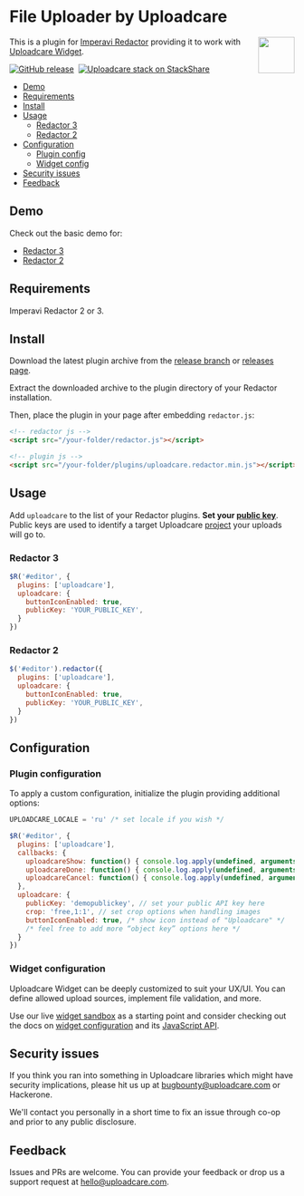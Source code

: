 # File Uploader by Uploadcare

<a href="https://uploadcare.com/?utm_source=github&utm_campaign=uploadcare-redactor">
    <img align="right" width="64" height="64"
         src="https://ucarecdn.com/2f4864b7-ed0e-4411-965b-8148623aa680/uploadcare-logo-mark.svg"
         alt="">
</a>

This is a plugin for [Imperavi Redactor][redactor] providing it to
work with [Uploadcare Widget][uc-feature-widget].

[![GitHub release][badge-release-img]][badge-release-url]&nbsp;
[![Uploadcare stack on StackShare][badge-stack-img]][badge-stack-url]

* [Demo](#demo)
* [Requirements](#requirements)
* [Install](#install)
* [Usage](#usage)
  * [Redactor 3](#redactor-3)
  * [Redactor 2](#redactor-2)
* [Configuration](#configuration)
  * [Plugin config](#plugin-configuration)
  * [Widget config](#widget-configuration)
* [Security issues](#security-issues)
* [Feedback](#feedback)

## Demo

Check out the basic demo for:

* [Redactor 3][demo-3]
* [Redactor 2][demo-2]

## Requirements

Imperavi Redactor 2 or 3.

## Install

Download the latest plugin archive from the [release branch][github-branch-release]
or [releases page][github-releases].

Extract the downloaded archive to the plugin directory of your Redactor
installation.

Then, place the plugin in your page after embedding `redactor.js`:

```html
<!-- redactor js -->
<script src="/your-folder/redactor.js"></script>

<!-- plugin js -->
<script src="/your-folder/plugins/uploadcare.redactor.min.js"></script>
```

## Usage

Add `uploadcare` to the list of your Redactor plugins.
**Set your [public key][uc-widget-docs-option-public-key]**. Public keys are
used to identify a target Uploadcare [project][uc-projects] your uploads will
go to.

### Redactor 3

```javascript
$R('#editor', {
  plugins: ['uploadcare'],
  uploadcare: {
    buttonIconEnabled: true,
    publicKey: 'YOUR_PUBLIC_KEY',
  }
})
```

### Redactor 2

```javascript
$('#editor').redactor({
  plugins: ['uploadcare'],
  uploadcare: {
    buttonIconEnabled: true,
    publicKey: 'YOUR_PUBLIC_KEY',
  }
})
```

## Configuration

### Plugin configuration

To apply a custom configuration, initialize the plugin providing additional
options:

```javascript
UPLOADCARE_LOCALE = 'ru' /* set locale if you wish */

$R('#editor', {
  plugins: ['uploadcare'],
  callbacks: {
    uploadcareShow: function() { console.log.apply(undefined, arguments) },
    uploadcareDone: function() { console.log.apply(undefined, arguments) },
    uploadcareCancel: function() { console.log.apply(undefined, arguments) },
  },
  uploadcare: {
    publicKey: 'demopublickey', // set your public API key here
    crop: 'free,1:1', // set crop options when handling images
    buttonIconEnabled: true, /* show icon instead of "Uploadcare" */
    /* feel free to add more “object key” options here */
  }
})
```

### Widget configuration

Uploadcare Widget can be deeply customized to suit your UX/UI. You can define
allowed upload sources, implement file validation, and more.

Use our live [widget sandbox][uc-widget-configure] as a starting point and consider
checking out the docs on [widget configuration][uc-widget-docs-config] and its
[JavaScript API][uc-widget-docs-js-api].

## Security issues

If you think you ran into something in Uploadcare libraries which might have
security implications, please hit us up at [bugbounty@uploadcare.com][uc-email-bounty]
or Hackerone.

We'll contact you personally in a short time to fix an issue through co-op and
prior to any public disclosure.

## Feedback

Issues and PRs are welcome. You can provide your feedback or drop us a support
request at [hello@uploadcare.com][uc-email-hello].

[redactor]: https://imperavi.com/redactor/
[uc-feature-widget]: https://uploadcare.com/features/widget/?utm_source=github&utm_campaign=uploadcare-redactor
[badge-release-img]: https://img.shields.io/github/release/uploadcare/uploadcare-redactor.svg
[badge-release-url]: https://github.com/uploadcare/uploadcare-redactor/releases
[badge-stack-img]: https://img.shields.io/badge/tech-stack-0690fa.svg?style=flat
[badge-stack-url]: https://stackshare.io/uploadcare/stacks/
[demo-3]: https://uploadcare.github.io/uploadcare-redactor/demo/redactor3/
[demo-2]: https://uploadcare.github.io/uploadcare-redactor/demo/redactor2/
[github-branch-release]: https://github.com/uploadcare/uploadcare-redactor/tree/release
[github-releases]: https://github.com/uploadcare/uploadcare-redactor/releases
[uc-widget-docs-option-public-key]: https://uploadcare.com/docs/uploads/widget/config/?utm_source=github&utm_campaign=uploadcare-redactor#option-public-key
[uc-projects]: https://uploadcare.com/docs/keys/?utm_source=github&utm_campaign=uploadcare-redactor#projects
[uc-widget-configure]: https://uploadcare.com/widget/configure/3.x/?utm_source=github&utm_campaign=uploadcare-redactor
[uc-widget-docs-config]: https://uploadcare.com/docs/uploads/widget/config/?utm_source=github&utm_campaign=uploadcare-redactor
[uc-widget-docs-js-api]: https://uploadcare.com/docs/api_reference/javascript/?utm_source=github&utm_campaign=uploadcare-redactor
[uc-email-bounty]: mailto:bugbounty@uploadcare.com
[uc-email-hello]: mailto:hello@uploadcare.com
